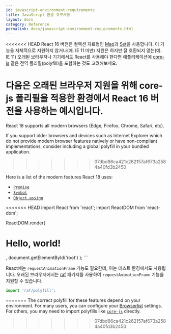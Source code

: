 ```yaml
---
id: javascript-environment-requirements
title: JavaScript 환경 요구사항
layout: docs
category: Reference
permalink: docs/javascript-environment-requirements.html
---
```


<<<<<<< HEAD
React 16 버전은 컬렉션 자료형인 [Map](https://developer.mozilla.org/en-US/docs/Web/JavaScript/Reference/Global_Objects/Map)과 [Set](https://developer.mozilla.org/en-US/docs/Web/JavaScript/Reference/Global_Objects/Set)을 사용합니다. 이 기능을 자체적으로 지원하지 않거나(예. IE 11 미만) 지원은 하지만 잘 호환되지 않는(예. IE 11) 오래된 브라우저나 기기에서도 React를 사용해야 한다면 애플리케이션에 [core-js](https://github.com/zloirock/core-js) 같은 전역 폴리필(polyfill)을 포함하는 것도 고려해보세요.

다음은 오래된 브라우저 지원을 위해 core-js 폴리필을 적용한 환경에서 React 16 버전을 사용하는 예시입니다.
=======
React 18 supports all modern browsers (Edge, Firefox, Chrome, Safari, etc).

If you support older browsers and devices such as Internet Explorer which do not provide modern browser features natively or have non-compliant implementations, consider including a global polyfill in your bundled application.
>>>>>>> 07dbd86ca421c262157af673a2584a40fd3b2450

Here is a list of the modern features React 18 uses:
- [`Promise`](https://developer.mozilla.org/en-US/docs/Web/JavaScript/Reference/Global_Objects/Promise)
- [`Symbol`](https://developer.mozilla.org/en-US/docs/Web/JavaScript/Reference/Global_Objects/Symbol)
- [`Object.assign`](https://developer.mozilla.org/en-US/docs/Web/JavaScript/Reference/Global_Objects/Object/assign)

<<<<<<< HEAD
import React from 'react';
import ReactDOM from 'react-dom';

ReactDOM.render(
  <h1>Hello, world!</h1>,
  document.getElementById('root')
);
```

React에는 `requestAnimationFrame` 기능도 필요한데, 이는 테스트 환경에서도 사용됩니다.
오래된 브라우저에서는 [raf](https://www.npmjs.com/package/raf) 패키지를 사용하여 `requestAnimationFrame` 기능을 지원할 수 있습니다.

```js
import 'raf/polyfill';
```
=======
The correct polyfill for these features depend on your environment. For many users, you can configure your [Browserlist](https://github.com/browserslist/browserslist) settings. For others, you may need to import polyfills like [`core-js`](https://github.com/zloirock/core-js) directly.
>>>>>>> 07dbd86ca421c262157af673a2584a40fd3b2450
